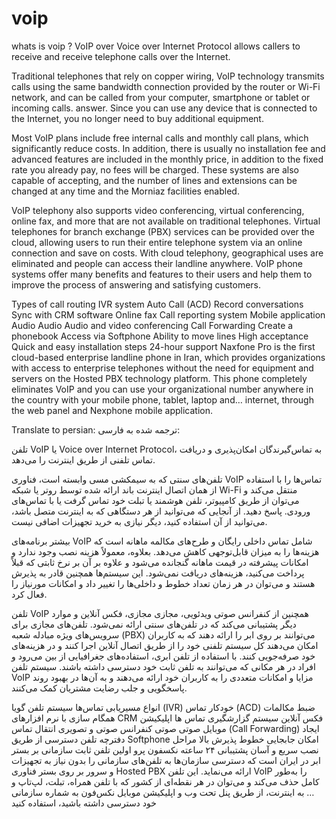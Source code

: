 # voip
whats is voip ?
VoIP over Voice over Internet Protocol allows callers to receive and receive telephone calls over the Internet.

Traditional telephones that rely on copper wiring, VoIP technology transmits calls using the same bandwidth connection provided by the router or Wi-Fi network, and can be called from your computer, smartphone or tablet or incoming calls. answer. Since you can use any device that is connected to the Internet, you no longer need to buy additional equipment.

Most VoIP plans include free internal calls and monthly call plans, which significantly reduce costs. In addition, there is usually no installation fee and advanced features are included in the monthly price, in addition to the fixed rate you already pay, no fees will be charged. These systems are also capable of accepting, and the number of lines and extensions can be changed at any time and the Morniaz facilities enabled.

VoIP telephony also supports video conferencing, virtual conferencing, online fax, and more that are not available on traditional telephones.
Virtual telephones for branch exchange (PBX) services can be provided over the cloud, allowing users to run their entire telephone system via an online connection and save on costs. With cloud telephony, geographical uses are eliminated and people can access their landline anywhere.
VoIP phone systems offer many benefits and features to their users and help them to improve the process of answering and satisfying customers.

Types of call routing
IVR system
Auto Call (ACD)
Record conversations
Sync with CRM software
Online fax
Call reporting system
Mobile application
Audio Audio
Audio and video conferencing
Call Forwarding
Create a phonebook
Access via Softphone
Ability to move lines
High acceptance
Quick and easy installation steps
24-hour support
Naxfone Pro is the first cloud-based enterprise landline phone in Iran, which provides organizations with access to enterprise telephones without the need for equipment and servers on the Hosted PBX technology platform. This phone completely eliminates VoIP and you can use your organizational number anywhere in the country with your mobile phone, tablet, laptop and… internet, through the web panel and Nexphone mobile application.

Translate to persian:
ترجمه شده به فارسی:

تلفن VoIP یا Voice over Internet Protocol، به تماس‌گیرندگان امکان‌پذیری و دریافت تماس تلفنی از طریق اینترنت را می‌دهد.

تلفن‌های سنتی که به سیمکشی مسی وابسته است، فناوری VoIP تماس‌ها را با استفاده از همان اتصال اینترنت باند ارائه شده توسط روتر یا شبکه Wi-Fi منتقل می‌کند و می‌توان از طریق کامپیوتر، تلفن هوشمند یا تبلت خود تماس گرفت یا با تماس‌های ورودی. پاسخ دهید. از آنجایی که می‌توانید از هر دستگاهی که به اینترنت متصل باشد، می‌توانید از آن استفاده کنید، دیگر نیازی به خرید تجهیزات اضافی نیست.

بیشتر برنامه‌های VoIP شامل تماس داخلی رایگان و طرح‌های مکالمه ماهانه است که هزینه‌ها را به میزان قابل‌توجهی کاهش می‌دهد. بعلاوه، معمولاً هزینه نصب وجود ندارد و امکانات پیشرفته در قیمت ماهانه گنجانده می‌شود و علاوه بر آن بر نرخ ثابتی که قبلاً پرداخت می‌کنید، هزینه‌های دریافت نمی‌شود. این سیستم‌ها همچنین قادر به پذیرش هستند و می‌توان در هر زمان تعداد خطوط و داخلی‌ها را تغییر داد و امکانات مورنیاز را فعال کرد.

تلفن VoIP همچنین از کنفرانس صوتی ویدئویی، مجازی مجازی، فکس آنلاین و موارد دیگر پشتیبانی می‌کند که در تلفن‌های سنتی ارائه نمی‌شود.
تلفن‌های مجازی برای سرویس‌های ویژه مبادله شعبه (PBX) می‌توانند بر روی ابر را ارائه دهند که به کاربران امکان می‌دهند کل سیستم تلفنی خود را از طریق اتصال آنلاین اجرا کنند و در هزینه‌های خود صرفه‌جویی کنند. با استفاده از تلفن ابری، استفاده‌های جغرافیایی از بین می‌رود و افراد در هر مکانی که می‌توانند به تلفن ثابت خود دسترسی داشته باشند.
سیستم تلفن VoIP مزایا و امکانات متعددی را به کاربران خود ارائه می‌دهند و به آن‌ها در بهبود روند پاسخگویی و جلب رضایت مشتریان کمک می‌کنند.

انواع مسیریابی تماس‌ها
سیستم تلفن گویا (IVR)
خودکار تماس (ACD)
ضبط مکالمات
همگام سازی با نرم افزارهای CRM
فکس آنلاین
سیستم گزارشگیری تماس ها
اپلیکیشن موبایل
صوتی صوتی
کنفرانس صوتی و تصویری
انتقال تماس (Call Forwarding)
ایجاد دفترچه تلفن
دسترسی از طریق Softphone
امکان جابجایی خطوط
پذیرش بالا
مراحل نصب سریع و آسان
پشتیبانی ۲۴ ساعته
نکسفون پرو اولین تلفن ثابت سازمانی بر بستر ابر در ایران است که دسترسی سازمان‌ها به تلفن‌های سازمانی را بدون نیاز به تجهیزات و سرور بر روی بستر فناوری Hosted PBX ارائه می‌نماید. این تلفن VoIP را به‌طور کامل حذف می‌کند و می‌توان در هر نقطه‌ای از کشور که با تلفن همراه، تبلت، لپ‌تاپ و … به اینترنت، از طریق پنل تحت وب و اپلیکیشن موبایل نکس‌فون به شماره سازمانی خود دسترسی داشته باشید، استفاده کنید
